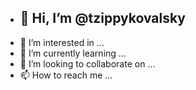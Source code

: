- ## 👋 Hi, I’m @tzippykovalsky
- 👀 I’m interested in ...
- 🌱 I’m currently learning ...
- 💞️ I’m looking to collaborate on ...
- 📫 How to reach me ...

<!---
tzippykovalsky/tzippykovalsky is a ✨ special ✨ repository because its `README.md` (this file) appears on your GitHub profile.
You can click the Preview link to take a look at your changes.
--->
